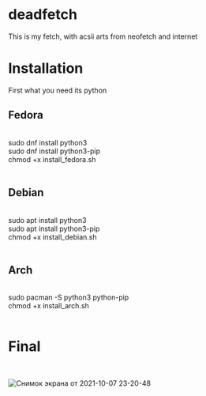 # deadfetch
This is my fetch, with acsii arts from neofetch and internet 
# Installation
First what you need its python<br/>
<h2>Fedora</h2><br/>
      sudo dnf install python3 <br/>
      sudo dnf install python3-pip<br/>
      chmod +x install_fedora.sh <br/>
<br/>
<h2>Debian</h2><br/>
    sudo apt install python3<br/>
    sudo apt install python3-pip<br/>
    chmod +x install_debian.sh<br/>
<br/>
<h2>Arch</h2><br/>
    sudo pacman -S python3 python-pip<br/>
    chmod +x install_arch.sh<br/>
<br/>

# Final
<br/>

![Снимок экрана от 2021-10-07 23-20-48](https://user-images.githubusercontent.com/55799553/136444343-20bccb2f-0ee3-4086-abd1-9a22ceb6df5f.png)
